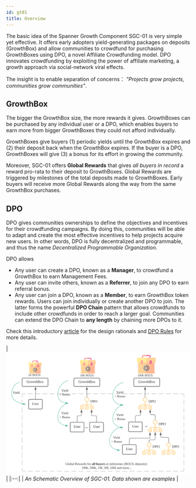 ```yaml
---
id: gt01
title: Overview
---
```

The basic idea of the Spanner Growth Component SGC-01 is very simple yet effective. 
It offers early adopters yield-generating packages on deposits (GrowthBox) 
and allow communities to crowdfund for purchasing GrowthBoxes 
using DPO, a novel Affiliate Crowdfunding model. 
DPO innovates crowdfunding by exploiting the power of affiliate marketing, a growth approach via social-network viral effects.

The insight is to enable separation of concerns： *"Projects grow projects, communities grow communities"*.

## GrowthBox
The bigger the GrowthBox size, the more rewards it gives. 
GrowthBoxes can be purchased by any individual user 
or a DPO, which enables buyers to earn more from bigger GrowthBoxes they could not afford individually.

GrowthBoxes give buyers
(1) periodic yields until the GrowthBox expires and 
(2) their deposit back when the GrowthBox expires. 
If the buyer is a DPO, GrowthBoxes will give (3) a bonus for its effort in growing the community.

Moreover, SGC-01 offers **Global Rewards** that gives *all buyers in record* a reward pro-rata to their deposit to GrowthBoxes.
Global Rewards are triggered by milestones of the total deposits made to GrowthBoxes.
Early buyers will receive more Global Rewards along the way from the same GrowthBox purchases. 
 
## DPO

DPO gives communities ownerships to define the objectives and incentives for their crowdfunding campaigns.
By doing this, communities will be able to adapt and create the most effective incentives to help projects acquire new users. 
In other words, DPO is fully decentralized and programmable, and thus the name *Decentralized Programmable Organization*.

DPO allows 
- Any user can create a DPO, known as a **Manager**, to crowdfund a GrowthBox to earn Management Fees.
- Any user can invite others, known as a **Referrer**, to join any DPO to earn referral bonus.
- Any user can join a DPO, known as a **Member**, to earn GrowthBox token rewards. 
  Users can join individually or create another DPO to join. 
  The latter forms the powerful **DPO Chain** pattern that allows crowdfunds to include other crowdfunds in order to reach a larger goal.
  Communities can extend the DPO Chain to **any length** by chaining more DPOs to it.  

Check this introductory [article](https://spannerprotocol.medium.com/introducing-dpo-e4ca0730e1c) for the design rationals 
and [DPO Rules](dpo_rule.md) for more details.


[comment]: <> (<img src="/img/chainfunding.svg" width="900">)
| ![chainfunding overview](/img/sgc-01.svg) |
|:--:|
| *An Schematic Overview of SGC-01. Data shown are examples* |